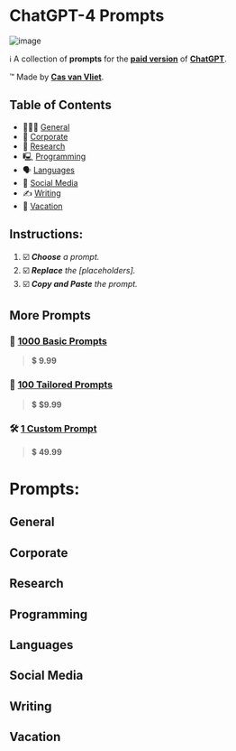 # ChatGPT-4 Prompts

![image](https://github.com/cas-van-vliet/chatgpt-4-prompts/assets/146363448/b9dcba08-4ce9-461d-95e7-a849360fec97)

ℹ️ A collection of **prompts** for the [**paid version**](http://openai.com/product/gpt-4) of [**ChatGPT**](http://openai.com/product/gpt-4).

™️ Made by [**Cas van Vliet**](https://casvanvliet.substack.com).

## Table of Contents

- 👩🏻‍💻 [General](#General)
- 👔 [Corporate](#Corporate)
- 🔎 [Research](Research)
- 🖳 [Programming](Programming)
- 🗣️ [Languages](Languages)
- 📱 [Social Media](Media)
- ✍️ [Writing](Writing)
- 👙 [Vacation](Vacation)

## Instructions:

1. ☑️ _**Choose** a prompt._
2. ☑️ _**Replace** the [placeholders]._
3. ☑️ _**Copy and Paste** the prompt._
   
## More Prompts
### 📄 [**1000 Basic Prompts**](mailto:workcommunication@duck.com) 
> 💲 **9.99**

### 📝 [**100 Tailored Prompts**](mailto:workcommunication@duck.com) 
> 💲 **$9.99**

### 🛠️ [**1 Custom Prompt**](mailto:workcommunication@duck.com) 
> 💲 **49.99**

# Prompts:
## General
## Corporate
## Research
## Programming
## Languages
## Social Media
## Writing
## Vacation
